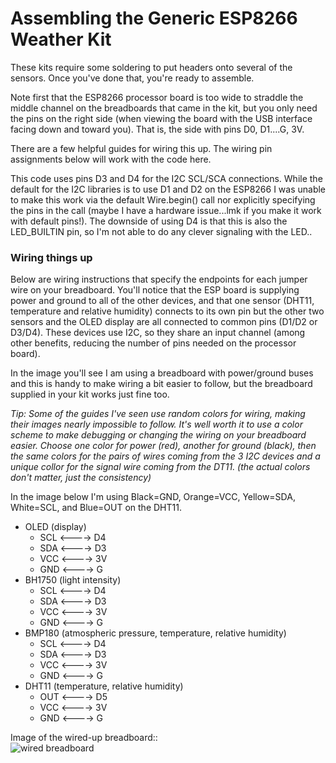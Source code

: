 # Assembling the Generic ESP8266 Weather Kit

These kits require some soldering to put headers onto several of the
sensors. Once you've done that, you're ready to assemble.

Note first that the ESP8266 processor board is too wide
to straddle the middle channel on the breadboards that
came in the kit, but you only need the pins on the right
side (when viewing the board with the USB interface
facing down and toward you).  That is, the side with pins
D0, D1....G, 3V.

There are a few helpful guides for wiring this up. The wiring pin
assignments below will work with the code here. 

This code uses pins D3 and D4 for the I2C SCL/SCA connections.
While the default for the I2C libraries is to use D1 and D2 on
the ESP8266 I was unable to make this work via the default
Wire.begin() call nor explicitly specifying the pins in the
call (maybe I have a hardware issue...lmk if you make it work
with default pins!).  The downside of using
D4 is that this is also the LED_BUILTIN pin, so I'm not able
to do any clever signaling with the LED..

### Wiring things up

Below are wiring instructions that specify the endpoints for each 
jumper wire on your breadboard.  You'll notice that the ESP board
is supplying power and ground to all of the other devices, and that
one sensor (DHT11, temperature and relative humidity) connects
to its own pin but the other two sensors and the OLED display
are all connected to common pins (D1/D2 or D3/D4). These devices
use I2C, so they share an input channel (among other benefits, 
reducing the number of pins needed on the processor board).

In the image you'll see I am using a breadboard with power/ground
buses and this is handy to make wiring a bit easier to follow,
but the breadboard supplied in your kit works just fine too.

*Tip: Some of the guides I've seen use random colors for wiring,
making their images nearly impossible to follow.  It's *well worth it*
to use a color scheme to make debugging or changing the wiring on
your breadboard easier.  Choose one color for power (red), another
for ground (black), then the same colors for the pairs of wires
coming from the 3 I2C devices and a unique collor for the signal
wire coming from the DT11.  (the actual colors don't matter, just
the consistency)*

In the image below I'm using Black=GND, Orange=VCC,
Yellow=SDA, White=SCL, and Blue=OUT on the DHT11.

* OLED (display)
	* SCL <----> D4
	* SDA <----> D3
	* VCC <----> 3V
	* GND <----> G
* BH1750 (light intensity)
	* SCL <----> D4
	* SDA <----> D3
	* VCC <----> 3V
	* GND <----> G
* BMP180 (atmospheric pressure, temperature, relative humidity)
	* SCL <----> D4
	* SDA <----> D3
	* VCC <----> 3V
	* GND <----> G
* DHT11 (temperature, relative humidity)
	* OUT <----> D5
	* VCC <----> 3V
	* GND <----> G

Image of the wired-up breadboard::<br>
![wired breadboard](genericESP8266/GenericESP8266wiring.jpeg)

